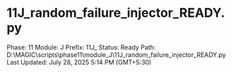 # 11J_random_failure_injector_READY.py

Phase: 11
Module: J
Prefix: 11J_
Status: Ready
Path: D:\MAGIC\scripts\phase11\module_J\11J_random_failure_injector_READY.py
Last Updated: July 28, 2025 5:14 PM (GMT+5:30)